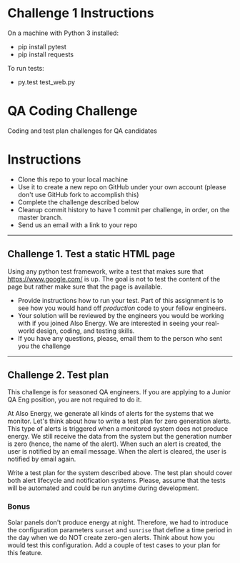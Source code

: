 # Challenge 1 Instructions
On a machine with Python 3 installed:
- pip install pytest
- pip install requests

To run tests:
- py.test test_web.py



# QA Coding Challenge
Coding and test plan challenges for QA candidates

# Instructions
- Clone this repo to your local machine
- Use it to create a new repo on GitHub under your own account (please don't use GitHub fork to accomplish this)
- Complete the challenge described below
- Cleanup commit history to have 1 commit per challenge, in order, on the master branch.
- Send us an email with a link to your repo

___
## Challenge 1. Test a static HTML page
Using any python test framework, write a test that makes sure that https://www.google.com/ is up. The goal is not to test the content of the page but rather make sure that the page is available.

* Provide instructions how to run your test. Part of this assignment is to see how you would hand off *production* code to your fellow engineers.
* Your solution will be reviewed by the engineers you would be working with if you joined Also Energy. We are interested in seeing your real-world design, coding, and testing skills.
* If you have any questions, please, email them to the person who sent you the challenge

___
## Challenge 2. Test plan
This challenge is for seasoned QA engineers. If you are applying to a Junior QA Eng position, you are not required to do it.

At Also Energy, we generate all kinds of alerts for the systems that we monitor. Let's think about how to write a test plan for zero generation alerts. This type of alerts is triggered when a monitored system does not produce energy. We still receive the data from the system but the generation number is zero (hence, the name of the alert). When such an alert is created, the user is notified by an email message. When the alert is cleared, the user is notified by email again.

Write a test plan for the system described above. The test plan should cover both alert lifecycle and notification systems. Please, assume that the tests will be automated and could be run anytime during development.

### Bonus
Solar panels don't produce energy at night. Therefore, we had to introduce the configuration parameters `sunset` and `sunrise` that define a time period in the day when we do NOT create zero-gen alerts. Think about how you would test this configuration. Add a couple of test cases to your plan for this feature.
